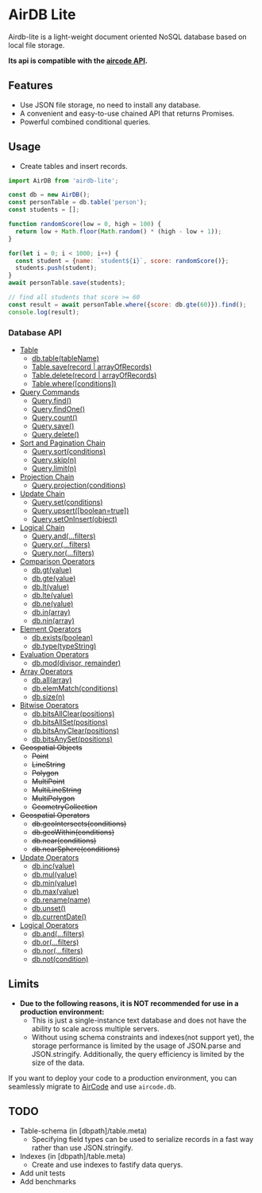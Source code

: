 # AirDB Lite

Airdb-lite is a light-weight document oriented NoSQL database based on local file storage.

**Its api is compatible with the [aircode API](https://docs.aircode.io/reference/server/database-api).**

## Features

- Use JSON file storage, no need to install any database.
- A convenient and easy-to-use chained API that returns Promises.
- Powerful combined conditional queries.

## Usage

- Create tables and insert records.

```js
import AirDB from 'airdb-lite';

const db = new AirDB();
const personTable = db.table('person');
const students = [];

function randomScore(low = 0, high = 100) {
  return low + Math.floor(Math.random() * (high - low + 1));
}

for(let i = 0; i < 1000; i++) {
  const student = {name: `student${i}`, score: randomScore()};
  students.push(student);
}
await personTable.save(students);

// find all students that score >= 60
const result = await personTable.where({score: db.gte(60)}).find();
console.log(result);
```

### Database API

- [Table](https://docs.aircode.io/reference/server/database-api#table)
  - [db.table(tableName)](https://docs.aircode.io/reference/server/database-api#db-table-tablename)
  - [Table.save(record | arrayOfRecords)](https://docs.aircode.io/reference/server/database-api#table-save-record-arrayofrecords)
  - [Table.delete(record | arrayOfRecords)](https://docs.aircode.io/reference/server/database-api#table-delete-record-arrayofrecords)
  - [Table.where([conditions])](https://docs.aircode.io/reference/server/database-api#table-where-conditions)
- [Query Commands](https://docs.aircode.io/reference/server/database-api#query-commands)
  - [Query.find()](https://docs.aircode.io/reference/server/database-api#query-find)
  - [Query.findOne()](https://docs.aircode.io/reference/server/database-api#query-findone)
  - [Query.count()](https://docs.aircode.io/reference/server/database-api#query-count)
  - [Query.save()](https://docs.aircode.io/reference/server/database-api#query-save)
  - [Query.delete()](https://docs.aircode.io/reference/server/database-api#query-delete)
- [Sort and Pagination Chain](https://docs.aircode.io/reference/server/database-api#sort-and-pagination-chain)
  - [Query.sort(conditions)](https://docs.aircode.io/reference/server/database-api#query-sort-conditions)
  - [Query.skip(n)](https://docs.aircode.io/reference/server/database-api#query-skip-n)
  - [Query.limit(n)](https://docs.aircode.io/reference/server/database-api#query-limit-n)
- [Projection Chain](https://docs.aircode.io/reference/server/database-api#projection-chain)
  - [Query.projection(conditions)](https://docs.aircode.io/reference/server/database-api#query-projection-conditions)
- [Update Chain](https://docs.aircode.io/reference/server/database-api#update-chain)
  - [Query.set(conditions)](https://docs.aircode.io/reference/server/database-api#query-set-conditions)
  - [Query.upsert([boolean=true])](https://docs.aircode.io/reference/server/database-api#query-upsert-boolean-true)
  - [Query.setOnInsert(object)](https://docs.aircode.io/reference/server/database-api#query-setoninsert-object)
- [Logical Chain](https://docs.aircode.io/reference/server/database-api#logical-chain)
  - [Query.and(...filters)](https://docs.aircode.io/reference/server/database-api#query-and-filters)
  - [Query.or(...filters)](https://docs.aircode.io/reference/server/database-api#query-or-filters)
  - [Query.nor(...filters)](https://docs.aircode.io/reference/server/database-api#query-nor-filters)
- [Comparison Operators](https://docs.aircode.io/reference/server/database-api#comparison-operators)
  - [db.gt(value)](https://docs.aircode.io/reference/server/database-api#db-gt-value)
  - [db.gte(value)](https://docs.aircode.io/reference/server/database-api#db-gte-value)
  - [db.lt(value)](https://docs.aircode.io/reference/server/database-api#db-lt-value)
  - [db.lte(value)](https://docs.aircode.io/reference/server/database-api#db-lte-value)
  - [db.ne(value)](https://docs.aircode.io/reference/server/database-api#db-ne-value)
  - [db.in(array)](https://docs.aircode.io/reference/server/database-api#db-in-array)
  - [db.nin(array)](https://docs.aircode.io/reference/server/database-api#db-nin-array)
- [Element Operators](https://docs.aircode.io/reference/server/database-api#element-operators)
  - [db.exists(boolean)](https://docs.aircode.io/reference/server/database-api#db-exists-boolean)
  - [db.type(typeString)](https://docs.aircode.io/reference/server/database-api#db-type-typestring)
- [Evaluation Operators](https://docs.aircode.io/reference/server/database-api#evaluation-operators)
  - [db.mod(divisor, remainder)](https://docs.aircode.io/reference/server/database-api#db-mod-divisor-remainder)
- [Array Operators](https://docs.aircode.io/reference/server/database-api#array-operators)
  - [db.all(array)](https://docs.aircode.io/reference/server/database-api#db-all-array)
  - [db.elemMatch(conditions)](https://docs.aircode.io/reference/server/database-api#db-elemmatch-conditions)
  - [db.size(n)](https://docs.aircode.io/reference/server/database-api#db-size-n)
- [Bitwise Operators](https://docs.aircode.io/reference/server/database-api#bitwise-operators)
  - [db.bitsAllClear(positions)](https://docs.aircode.io/reference/server/database-api#db-bitsallclear-positions)
  - [db.bitsAllSet(positions)](https://docs.aircode.io/reference/server/database-api#db-bitsallset-positions)
  - [db.bitsAnyClear(positions)](https://docs.aircode.io/reference/server/database-api#db-bitsanyclear-positions)
  - [db.bitsAnySet(positions)](https://docs.aircode.io/reference/server/database-api#db-bitsanyset-positions)
- ~~Geospatial Objects~~
  - ~~Point~~
  - ~~LineString~~
  - ~~Polygon~~
  - ~~MultiPoint~~
  - ~~MultiLineString~~
  - ~~MultiPolygon~~
  - ~~GeometryCollection~~
- ~~Geospatial Operators~~
  - ~~db.geoIntersects(conditions)~~
  - ~~db.geoWithin(conditions)~~
  - ~~db.near(conditions)~~
  - ~~db.nearSphere(conditions)~~
- [Update Operators](https://docs.aircode.io/reference/server/database-api#update-operators)
  - [db.inc(value)](https://docs.aircode.io/reference/server/database-api#db-inc-value)
  - [db.mul(value)](https://docs.aircode.io/reference/server/database-api#db-mul-value)
  - [db.min(value)](https://docs.aircode.io/reference/server/database-api#db-min-value)
  - [db.max(value)](https://docs.aircode.io/reference/server/database-api#db-max-value)
  - [db.rename(name)](https://docs.aircode.io/reference/server/database-api#db-rename-name)
  - [db.unset()](https://docs.aircode.io/reference/server/database-api#db-unset)
  - [db.currentDate()](https://docs.aircode.io/reference/server/database-api#db-currentdate)
- [Logical Operators](https://docs.aircode.io/reference/server/database-api#logical-operators)
  - [db.and(...filters)](https://docs.aircode.io/reference/server/database-api#db-and-filters)
  - [db.or(...filters)](https://docs.aircode.io/reference/server/database-api#db-or-filters)
  - [db.nor(...filters)](https://docs.aircode.io/reference/server/database-api#db-nor-filters)
  - [db.not(condition)](https://docs.aircode.io/reference/server/database-api#db-not-condition)

## Limits

- **Due to the following reasons, it is NOT recommended for use in a production environment:**
  - This is just a single-instance text database and does not have the ability to scale across multiple servers.
  - Without using schema constraints and indexes(not support yet), the storage performance is limited by the usage of JSON.parse and JSON.stringify. Additionally, the query efficiency is limited by the size of the data.  

If you want to deploy your code to a production environment, you can seamlessly migrate to [AirCode](https://aircode.io/) and use `aircode.db`.


## TODO

- Table-schema (in [dbpath]/table.meta)
  - Specifying field types can be used to serialize records in a fast way rather than use JSON.stringify.
- Indexes (in [dbpath]/table.meta)
  - Create and use indexes to fastify data querys.
- Add unit tests
- Add benchmarks

